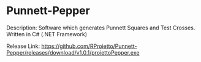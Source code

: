 # Punnett-Pepper

Description: Software which generates Punnett Squares and Test Crosses. Written in C# (.NET Framework)

Release Link: https://github.com/RProietto/Punnett-Pepper/releases/download/v1.0.1/proiettoPepper.exe

